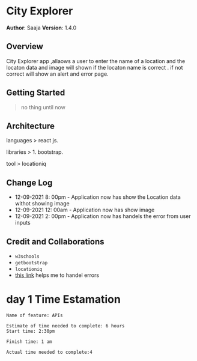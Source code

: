 # City Explorer

**Author**: Saaja
**Version**: 1.4.0

## Overview

<!-- Provide a high level overview of what this application is and why you are building it, beyond the fact that it's an assignment for this class. (i.e. What's your problem domain?) -->

City Explorer app ,allaows a user to enter the name of a location and the locaton data and image will shown if the locaton name is correct . if not correct will show an alert and error page.

## Getting Started

<!-- What are the steps that a user must take in order to build this app on their own machine and get it running? -->

> no thing until now

## Architecture

<!-- Provide a detailed description of the application design. What technologies (languages, libraries, etc) you're using, and any other relevant design information. -->

languages > react js.

libraries > 1. bootstrap.

tool > locationiq

## Change Log

<!-- Use this area to document the iterative changes made to your application as each feature is successfully implemented. Use time stamps. Here's an example:

01-01-2001 4:59pm - Application now has a fully-functional express server, with a GET route for the location resource. -->

- 12-09-2021 8: 00pm - Application now has show the Location data withot showing image
- 12-09-2021 12: 00am - Application now has show image
- 12-09-2021 2: 00pm - Application now has handels the error from user inputs

## Credit and Collaborations

<!-- Give credit (and a link) to other people or resources that helped you build this application. -->

- `w3schools`
- `getbootstrap`
- `locationiq`
- [this link](https://jasonwatmore.com/post/2020/01/27/react-fetch-http-get-request-examples) helps me to handel errors

# day 1 Time Estamation

```
Name of feature: APIs

Estimate of time needed to complete: 6 hours
Start time: 2:30pm

Finish time: 1 am

Actual time needed to complete:4
```
